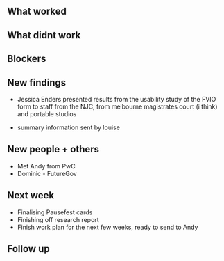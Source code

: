 ## What worked


## What didnt work

## Blockers

## New findings
* Jessica Enders presented results from the usability study of the FVIO form to staff from the NJC, from melbourne magistrates court (i think) and portable studios
 - summary information sent by louise

## New people + others
* Met Andy from PwC
* Dominic - FutureGov

## Next week
* Finalising Pausefest cards
* Finishing off research report
* Finish work plan for the next few weeks, ready to send to Andy

## Follow up
